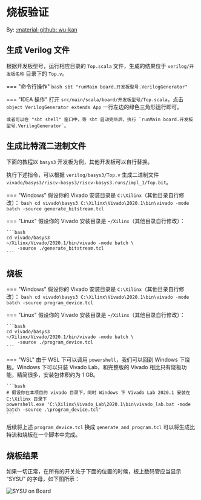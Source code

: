 # 烧板验证

By: [:material-github: wu-kan](https://github.com/wu-kan)


## 生成 Verilog 文件

根据开发板型号，运行相应目录的 `Top.scala` 文件，生成的结果位于 `verilog/开发板名称` 目录下的 `Top.v`。

=== "命令行操作"
    ```bash
    sbt "runMain board.开发板型号.VerilogGenerator"
    ```

=== "IDEA 操作"
    打开 `src/main/scala/board/开发板型号/Top.scala`，点击 `object VerilogGenerator extends App` 一行左边的绿色三角形运行即可。

    或者可以在 "sbt shell" 窗口中，等 sbt 启动完毕后，执行 `runMain board.开发板型号.VerilogGenerator`。

## 生成比特流二进制文件

下面的教程以 `basys3` 开发板为例，其他开发板可以自行替换。

执行下述指令，可以根据 `verilog/basys3/Top.v` 生成二进制文件 `vivado/basys3/riscv-basys3/riscv-basys3.runs/impl_1/Top.bit`。

=== "Windows"
    假设你的 Vivado 安装目录是 `C:\Xilinx`（其他目录自行修改）：
    ```bash
    cd vivado\basys3
    C:\Xilinx\Vivado\2020.1\bin\vivado -mode batch -source generate_bitstream.tcl
    ```

=== "Linux"
    假设你的 Vivado 安装目录是 `~/Xilinx`（其他目录自行修改）：

    ```bash
    cd vivado/basys3
    ~/Xilinx/Vivado/2020.1/bin/vivado -mode batch \
        -source ./generate_bitstream.tcl
    ```

## 烧板

=== "Windows"
    假设你的 Vivado 安装目录是 `C:\Xilinx`（其他目录自行修改）：
    ```bash
    cd vivado\basys3
    C:\Xilinx\Vivado\2020.1\bin\vivado -mode batch -source program_device.tcl
    ```

=== "Linux"
    假设你的 Vivado 安装目录是 `~/Xilinx`（其他目录自行修改）：

    ```bash
    cd vivado/basys3
    ~/Xilinx/Vivado/2020.1/bin/vivado -mode batch \
        -source ./program_device.tcl
    ```

=== "WSL"
    由于 WSL 下可以调用 `powershell`，我们可以回到 Windows 下烧板。Windows 下可以只装 Vivado Lab，和完整版的 Vivado 相比只有烧板功能，精简很多，安装包体积约为 1 GB。

    ```bash
    # 假设你在本项目的 vivado 目录下，同时 Windows 下 Vivado Lab 2020.1 安装在 C:\Xilinx 目录下
    powershell.exe 'C:\Xilinx\Vivado_Lab\2020.1\bin\vivado_lab.bat -mode batch -source .\program_device.tcl'
    ```

后续将上述 `program_device.tcl` 换成 `generate_and_program.tcl` 可以将生成比特流和烧板在一个脚本中完成。

## 烧板结果

如果一切正常，在所有的开关处于下面的位置的时候，板上数码管应当显示 “SYSU” 的字母，如下图所示：

![SYSU on Board](images/board.png)
